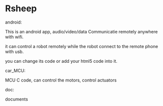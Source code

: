 # Rsheep 

android:

This is an android app, audio/video/data Communicatie remotely anywhere with wifi.

it can control a robot remotely while the robot connect to the remote phone with usb. 

you can change its code or add your html5 code into it.

car_MCU: 

MCU C code, can control the motors, control actuators  

doc:

documents


